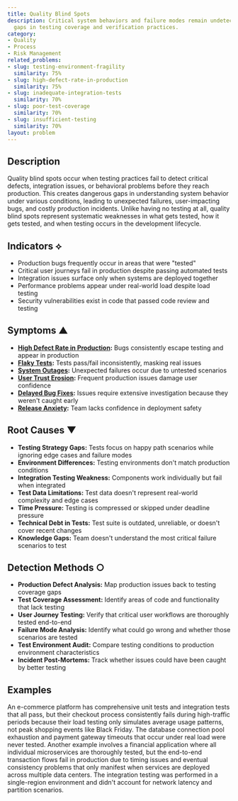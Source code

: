```yaml
---
title: Quality Blind Spots
description: Critical system behaviors and failure modes remain undetected due to
  gaps in testing coverage and verification practices.
category:
- Quality
- Process
- Risk Management
related_problems:
- slug: testing-environment-fragility
  similarity: 75%
- slug: high-defect-rate-in-production
  similarity: 75%
- slug: inadequate-integration-tests
  similarity: 70%
- slug: poor-test-coverage
  similarity: 70%
- slug: insufficient-testing
  similarity: 70%
layout: problem
---
```


## Description

Quality blind spots occur when testing practices fail to detect critical defects, integration issues, or behavioral problems before they reach production. This creates dangerous gaps in understanding system behavior under various conditions, leading to unexpected failures, user-impacting bugs, and costly production incidents. Unlike having no testing at all, quality blind spots represent systematic weaknesses in what gets tested, how it gets tested, and when testing occurs in the development lifecycle.

## Indicators ⟡

- Production bugs frequently occur in areas that were "tested"
- Critical user journeys fail in production despite passing automated tests
- Integration issues surface only when systems are deployed together
- Performance problems appear under real-world load despite load testing
- Security vulnerabilities exist in code that passed code review and testing

## Symptoms ▲

- **[High Defect Rate in Production](high-defect-rate-in-production.md):** Bugs consistently escape testing and appear in production
- **[Flaky Tests](flaky-tests.md):** Tests pass/fail inconsistently, masking real issues
- **[System Outages](system-outages.md):** Unexpected failures occur due to untested scenarios
- **[User Trust Erosion](user-trust-erosion.md):** Frequent production issues damage user confidence
- **[Delayed Bug Fixes](delayed-bug-fixes.md):** Issues require extensive investigation because they weren't caught early
- **[Release Anxiety](release-anxiety.md):** Team lacks confidence in deployment safety

## Root Causes ▼

- **Testing Strategy Gaps:** Tests focus on happy path scenarios while ignoring edge cases and failure modes
- **Environment Differences:** Testing environments don't match production conditions
- **Integration Testing Weakness:** Components work individually but fail when integrated
- **Test Data Limitations:** Test data doesn't represent real-world complexity and edge cases
- **Time Pressure:** Testing is compressed or skipped under deadline pressure
- **Technical Debt in Tests:** Test suite is outdated, unreliable, or doesn't cover recent changes
- **Knowledge Gaps:** Team doesn't understand the most critical failure scenarios to test

## Detection Methods ○

- **Production Defect Analysis:** Map production issues back to testing coverage gaps
- **Test Coverage Assessment:** Identify areas of code and functionality that lack testing
- **User Journey Testing:** Verify that critical user workflows are thoroughly tested end-to-end
- **Failure Mode Analysis:** Identify what could go wrong and whether those scenarios are tested
- **Test Environment Audit:** Compare testing conditions to production environment characteristics
- **Incident Post-Mortems:** Track whether issues could have been caught by better testing

## Examples

An e-commerce platform has comprehensive unit tests and integration tests that all pass, but their checkout process consistently fails during high-traffic periods because their load testing only simulates average usage patterns, not peak shopping events like Black Friday. The database connection pool exhaustion and payment gateway timeouts that occur under real load were never tested. Another example involves a financial application where all individual microservices are thoroughly tested, but the end-to-end transaction flows fail in production due to timing issues and eventual consistency problems that only manifest when services are deployed across multiple data centers. The integration testing was performed in a single-region environment and didn't account for network latency and partition scenarios.
